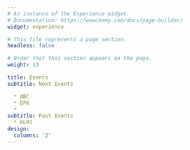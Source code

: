 ```yaml
---
# An instance of the Experience widget.
# Documentation: https://wowchemy.com/docs/page-builder/
widget: experience

# This file represents a page section.
headless: false

# Order that this section appears on the page.
weight: 13

title: Events
subtitle: Next Events

  * ABC
  * DFK
  * 
subtitle: Past Events
  * KLMJ
design:
  columns: '2'
---
```


